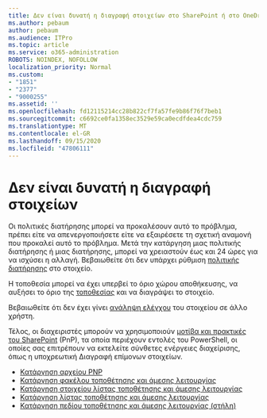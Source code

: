 ```yaml
---
title: Δεν είναι δυνατή η διαγραφή στοιχείων στο SharePoint ή στο OneDrive
ms.author: pebaum
author: pebaum
ms.audience: ITPro
ms.topic: article
ms.service: o365-administration
ROBOTS: NOINDEX, NOFOLLOW
localization_priority: Normal
ms.custom:
- "1851"
- "2377"
- "9000255"
ms.assetid: ''
ms.openlocfilehash: fd12115214cc28b822cf7fa57fe9b86f76f7beb1
ms.sourcegitcommit: c6692ce0fa1358ec3529e59ca0ecdfdea4cdc759
ms.translationtype: MT
ms.contentlocale: el-GR
ms.lasthandoff: 09/15/2020
ms.locfileid: "47806111"
---
```

# <a name="unable-to-delete-items"></a>Δεν είναι δυνατή η διαγραφή στοιχείων

Οι πολιτικές διατήρησης μπορεί να προκαλέσουν αυτό το πρόβλημα, πρέπει είτε να απενεργοποιήσετε είτε να εξαιρέσετε τη σχετική αναμονή που προκαλεί αυτό το πρόβλημα. Μετά την κατάργηση μιας πολιτικής διατήρησης ή μιας διατήρησης, μπορεί να χρειαστούν έως και 24 ώρες για να ισχύσει η αλλαγή. Βεβαιωθείτε ότι δεν υπάρχει ρύθμιση [πολιτικής διατήρησης](https://docs.microsoft.com/microsoft-365/compliance/retention-policies) στο στοιχείο.

Η τοποθεσία μπορεί να έχει υπερβεί το όριο χώρου αποθήκευσης, να αυξήσει το όριο της [τοποθεσίας](https://docs.microsoft.com/powershell/module/sharepoint-online/set-sposite?view=sharepoint-ps) και να διαγράψει το στοιχείο.

Βεβαιωθείτε ότι δεν έχει γίνει [ανάληψη ελέγχου](https://support.office.com/article/check-out-check-in-or-discard-changes-to-files-in-a-library-7e2c12a9-a874-4393-9511-1378a700f6de) του στοιχείου σε άλλο χρήστη.

Τέλος, οι διαχειριστές μπορούν να χρησιμοποιούν [μοτίβα και πρακτικές του SharePoint](https://docs.microsoft.com/powershell/sharepoint/sharepoint-pnp/sharepoint-pnp-cmdlets?view=sharepoint-ps#installation) (PnP), τα οποία περιέχουν εντολές του PowerShell, οι οποίες σας επιτρέπουν να εκτελείτε σύνθετες ενέργειες διαχείρισης, όπως η υποχρεωτική Διαγραφή επίμονων στοιχείων.
- [Κατάργηση αρχείου PNP](https://docs.microsoft.com/powershell/module/sharepoint-pnp/remove-pnpfile?view=sharepoint-ps)
- [Κατάργηση φακέλου τοποθέτησης και άμεσης λειτουργίας](https://docs.microsoft.com/powershell/module/sharepoint-pnp/remove-pnpfolder?view=sharepoint-ps)
- [Κατάργηση στοιχείου λίστας τοποθέτησης και άμεσης λειτουργίας](https://docs.microsoft.com/powershell/module/sharepoint-pnp/remove-pnplistitem?view=sharepoint-ps)
- [Κατάργηση λίστας τοποθέτησης και άμεσης λειτουργίας](https://docs.microsoft.com/powershell/module/sharepoint-pnp/remove-pnplist?view=sharepoint-ps)
- [Κατάργηση πεδίου τοποθέτησης και άμεσης λειτουργίας (στήλη)](https://docs.microsoft.com/powershell/module/sharepoint-pnp/remove-pnpfield?view=sharepoint-ps)